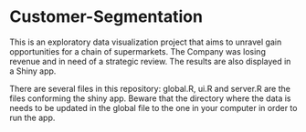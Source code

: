 # Customer-Segmentation

This is an exploratory data visualization project that aims to unravel gain opportunities for a chain of supermarkets. The Company was losing revenue and in need of a strategic review. The results are also displayed in a Shiny app. 

There are several files in this repository: global.R, ui.R and server.R are the files conforming the shiny app. Beware that the directory where the data is needs to be updated in the global file to the one in your computer in order to run the app. 


